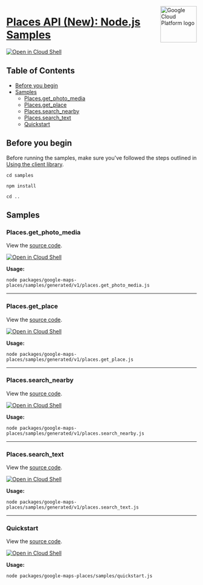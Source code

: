 [//]: # "This README.md file is auto-generated, all changes to this file will be lost."
[//]: # "To regenerate it, use `python -m synthtool`."
<img src="https://avatars2.githubusercontent.com/u/2810941?v=3&s=96" alt="Google Cloud Platform logo" title="Google Cloud Platform" align="right" height="96" width="96"/>

# [Places API (New): Node.js Samples](https://github.com/googleapis/google-cloud-node)

[![Open in Cloud Shell][shell_img]][shell_link]



## Table of Contents

* [Before you begin](#before-you-begin)
* [Samples](#samples)
  * [Places.get_photo_media](#places.get_photo_media)
  * [Places.get_place](#places.get_place)
  * [Places.search_nearby](#places.search_nearby)
  * [Places.search_text](#places.search_text)
  * [Quickstart](#quickstart)

## Before you begin

Before running the samples, make sure you've followed the steps outlined in
[Using the client library](https://github.com/googleapis/google-cloud-node#using-the-client-library).

`cd samples`

`npm install`

`cd ..`

## Samples



### Places.get_photo_media

View the [source code](https://github.com/googleapis/google-cloud-node/blob/main/packages/google-maps-places/samples/generated/v1/places.get_photo_media.js).

[![Open in Cloud Shell][shell_img]](https://console.cloud.google.com/cloudshell/open?git_repo=https://github.com/googleapis/google-cloud-node&page=editor&open_in_editor=packages/google-maps-places/samples/generated/v1/places.get_photo_media.js,samples/README.md)

__Usage:__


`node packages/google-maps-places/samples/generated/v1/places.get_photo_media.js`


-----




### Places.get_place

View the [source code](https://github.com/googleapis/google-cloud-node/blob/main/packages/google-maps-places/samples/generated/v1/places.get_place.js).

[![Open in Cloud Shell][shell_img]](https://console.cloud.google.com/cloudshell/open?git_repo=https://github.com/googleapis/google-cloud-node&page=editor&open_in_editor=packages/google-maps-places/samples/generated/v1/places.get_place.js,samples/README.md)

__Usage:__


`node packages/google-maps-places/samples/generated/v1/places.get_place.js`


-----




### Places.search_nearby

View the [source code](https://github.com/googleapis/google-cloud-node/blob/main/packages/google-maps-places/samples/generated/v1/places.search_nearby.js).

[![Open in Cloud Shell][shell_img]](https://console.cloud.google.com/cloudshell/open?git_repo=https://github.com/googleapis/google-cloud-node&page=editor&open_in_editor=packages/google-maps-places/samples/generated/v1/places.search_nearby.js,samples/README.md)

__Usage:__


`node packages/google-maps-places/samples/generated/v1/places.search_nearby.js`


-----




### Places.search_text

View the [source code](https://github.com/googleapis/google-cloud-node/blob/main/packages/google-maps-places/samples/generated/v1/places.search_text.js).

[![Open in Cloud Shell][shell_img]](https://console.cloud.google.com/cloudshell/open?git_repo=https://github.com/googleapis/google-cloud-node&page=editor&open_in_editor=packages/google-maps-places/samples/generated/v1/places.search_text.js,samples/README.md)

__Usage:__


`node packages/google-maps-places/samples/generated/v1/places.search_text.js`


-----




### Quickstart

View the [source code](https://github.com/googleapis/google-cloud-node/blob/main/packages/google-maps-places/samples/quickstart.js).

[![Open in Cloud Shell][shell_img]](https://console.cloud.google.com/cloudshell/open?git_repo=https://github.com/googleapis/google-cloud-node&page=editor&open_in_editor=packages/google-maps-places/samples/quickstart.js,samples/README.md)

__Usage:__


`node packages/google-maps-places/samples/quickstart.js`






[shell_img]: https://gstatic.com/cloudssh/images/open-btn.png
[shell_link]: https://console.cloud.google.com/cloudshell/open?git_repo=https://github.com/googleapis/google-cloud-node&page=editor&open_in_editor=samples/README.md
[product-docs]: https://developers.google.com/maps/documentation/places/web-service/
